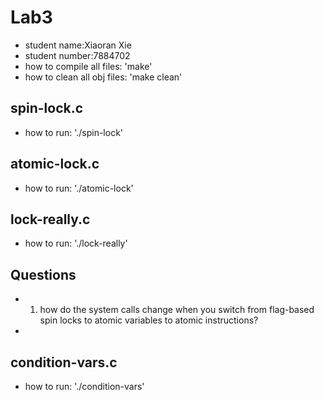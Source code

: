 
# Lab3
- student name:Xiaoran Xie
- student number:7884702
- how to compile all files: 'make'
- how to clean all obj files: 'make clean'
## spin-lock.c
- how to run: './spin-lock'
## atomic-lock.c
- how to run: './atomic-lock'
## lock-really.c
- how to run: './lock-really'
## Questions
- 1. how do the system calls change when you switch from flag-based spin locks to atomic variables to atomic instructions?
- 
## condition-vars.c
- how to run: './condition-vars'
